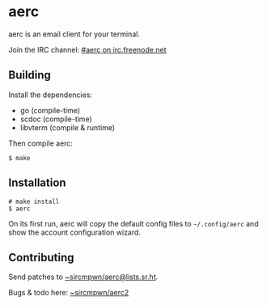 # aerc

aerc is an email client for your terminal.

Join the IRC channel: [#aerc on irc.freenode.net](http://webchat.freenode.net/?channels=aerc&uio=d4)

## Building

Install the dependencies:

- go (compile-time)
- scdoc (compile-time)
- libvterm (compile & runtime)

Then compile aerc:

    $ make

## Installation

    # make install
    $ aerc

On its first run, aerc will copy the default config files to `~/.config/aerc`
and show the account configuration wizard.

## Contributing

Send patches to
[~sircmpwn/aerc@lists.sr.ht](mailto:~sircmpwn/aerc@lists.sr.ht).

Bugs & todo here: [~sircmpwn/aerc2](https://todo.sr.ht/~sircmpwn/aerc2)
